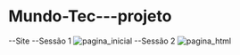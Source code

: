 # Mundo-Tec---projeto
--Site 
--Sessão 1
![pagina_inicial](https://user-images.githubusercontent.com/99447073/192403014-66642e1d-6533-45dc-8f00-1255fb4ea7af.jpeg)
--Sessão 2
![pagina_html](https://user-images.githubusercontent.com/99447073/192403107-9e0fb347-f39d-4421-a81d-9cb1897300c1.jpeg)
